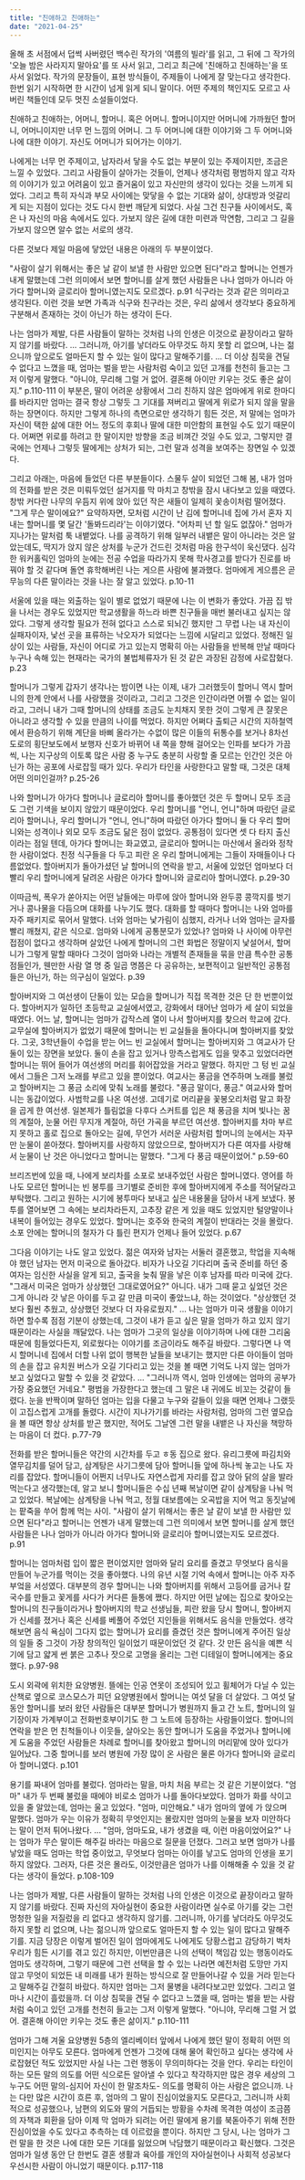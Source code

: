 ```yaml
---
title: "친애하고 친애하는"
date: "2021-04-25"
---
```


올해 초 서점에서 덥썩 사버렸던 백수린 작가의 '여름의 빌라'를 읽고, 그 뒤에 그 작가의 '오늘 밤은 사라지지 말아요'를 또 사서 읽고, 그리고 최근에 '친애하고 친애하는'을 또 사서 읽었다.
작가의 문장들이, 표현 방식들이, 주제들이 나에게 잘 맞는다고 생각한다. 한번 읽기 시작하면 한 시간이 넘게 읽게 되니 말이다. 어떤 주제의 책인지도 모르고 사버린 책들인데 모두 멋진 소설들이었다.

친애하고 친애하는, 어머니, 할머니. 혹은 어머니. 할머니이지만 어머니에 가까웠던 할머니, 어머니이지만 너무 먼 느낌의 어머니. 그 두 어머니에 대한 이야기와 그 두 어머니와 나에 대한 이야기. 자신도 어머니가 되어가는 이야기.

나에게는 너무 먼 주제이고, 남자라서 닿을 수도 없는 부분이 있는 주제이지만, 조금은 느낄 수 있었다. 그리고 사람들이 살아가는 것들이, 언제나 생각처럼 평범하지 않고 각자의 이야기가 있고 어려움이 있고 즐거움이 있고 자신만의 생각이 있다는 것을 느끼게 되었다. 그리고 특히 자식과 부모 사이에는 맞닿을 수 없는 기대와 삶이, 상대방과 엇갈리게 되는 지점이 있다는 것도 다시 한번 깨닫게 되었다. 사실 그건 친구들 사이에서도, 혹은 나 자신의 마음 속에서도 있다. 가보지 않은 길에 대한 미련과 막연함, 그리고 그 길을 가보지 않으면 알수 없는 서로의 생각.

다른 것보다 제일 마음에 닿았던 내용은 아래의 두 부분이었다.

"사람이 살기 위해서는 좋은 날 같이 보낼 한 사람만 있으면 된다"라고 할머니는 언젠가 내게 말했는데 그런 의미에서 보면 할머니를 살게 했던 사람들은 나나 엄마가 아니라 아가다 할머니와 글로리아 할머니였는지도 모르겠다.
p.91
식구라는 것과 같은 의미라고 생각된다. 이런 것을 보면 가족과 식구와 친구라는 것은, 우리 삶에서 생각보다 중요하게 구분해서 존재하는 것이 아닌가 하는 생각이 든다.

나는 엄마가 제발, 다른 사람들이 말하는 것처럼 나의 인생은 이것으로 끝장이라고 말하지 않기를 바랐다. ... 그러니까, 아기를 낳더라도 아무것도 하지 못할 리 없으며, 나는 젊으니까 앞으로도 얼마든지 할 수 있는 일이 많다고 말해주기를. ... 더 이상 침묵을 견딜 수 없다고 느꼈을 때, 엄마는 벌을 받는 사람처럼 숙이고 있던 고개를 천천히 들고는 그저 이렇게 말했다.
"아니야, 무리해 그럴 거 없어. 결혼해 아이만 키우는 것도 좋은 삶이지."
p.110-111
이 부분은, 딸이 어려운 상황에서 그리 친하지 않은 엄마에게 위로 한마디를 바라지만 엄마는 결국 항상 그렇듯 그 기대를 져버리고 딸에게 위로가 되지 않을 말을 하는 장면이다. 하지만 그렇게 하나의 측면으로만 생각하기 힘든 것은, 저 말에는 엄마가 자신이 택한 삶에 대한 어느 정도의 후회나 딸에 대한 미안함의 표현일 수도 있기 때문이다. 어쩌면 위로를 하려고 한 말이지만 방향을 조금 비껴간 것일 수도 있고, 그렇지만 결국에는 언제나 그렇듯 딸에게는 상처가 되는, 그런 말과 성격을 보여주는 장면일 수 있겠다.


그리고 아래는, 마음에 들었던 다른 부분들이다.
스물두 살이 되었던 그해 봄, 내가 엄마의 전화를 받은 것은 미뤄두었던 설거지를 막 마치고 창밖을 잠시 내다보고 있을 때였다. 창밖 커다란 나무의 우듬지 위에 앉아 있던 작은 새들이 일제히 꽃송이처럼 떨어졌다.
"그게 무슨 말이에요?"
요약하자면, 모처럼 시간이 난 김에 할머니네 집에 가서 혼자 지내는 할머니를 몇 달간 '돌봐드리라'는 이야기였다.
"어차피 넌 할 일도 없잖아."
엄마가 지나가는 말처럼 툭 내뱉었다. 나를 공격하기 위해 일부러 내뱉은 말이 아니라는 것은 알았는데도, 딱지가 앉지 않은 상처를 누군가 건드린 것처럼 마음 한구석이 욱신댔다. 심각한 워커홀릭인 엄마의 눈에는 전공 수업을 따라가지 못해 학사경고를 받다가 진로를 바꿔야 할 것 같다며 돌연 휴학해버린 나는 게으른 사람에 불과했다. 엄마에게 게으름은 곧 무능의 다른 말이라는 것을 나는 잘 알고 있었다.
p.10-11

서울에 있을 때는 외출하는 일이 별로 없었기 때문에 나는 이 변화가 좋았다. 가끔 집 밖을 나서는 경우도 있었지만 학교생활을 하느라 바쁜 친구들을 매번 불러내고 싶지는 않았다. 그렇게 생각할 필요가 전혀 없다고 스스로 되뇌긴 했지만 그 무렵 나는 내 자신이 실패자이자, 낯선 곳을 표류하는 낙오자가 되었다는 느낌에 시달리고 있었다. 정해진 일상이 있는 사람들, 자신이 어디로 가고 있는지 명확히 아는 사람들을 반복해 만날 때마다 누구나 속해 있는 현재라는 국가의 불법체류자가 된 것 같은 과장된 감정에 사로잡혔다.
p.23

할머니가 그렇게 갑자기 생각나는 밤이면 나는 이제, 내가 그러했듯이 할머니 역시 할머니의 한계 안에서 나를 사랑했을 것이라고, 그리고 그것은 인간이라면 어쩔 수 없는 일이라고, 그러니 내가 그때 할머니의 상태를 조금도 눈치채지 못한 것이 그렇게 큰 잘못은 아니라고 생각할 수 있을 만큼의 나이를 먹었다. 하지만 어쩌다 출퇴근 시간의 지하철역에서 환승하기 위해 계단을 바삐 올라가는 수없이 많은 이들의 뒤통수를 보거나 8차선 도로의 횡단보도에서 보행자 신호가 바뀌어 내 쪽을 향해 걸어오는 인파를 보다가 가끔씩, 나는 지구상의 이토록 많은 사람 중 누구도 충분히 사랑할 줄 모르는 인간인 것은 아닌가 하는 공포에 사로잡힐 때가 있다. 우리가 타인을 사랑한다고 말할 때, 그것은 대체 어떤 의미인걸까?
p.25-26

나와 할머니가 아가다 할머니나 글로리아 할머니를 좋아했던 것은 두 할머니 모두 조금도 그런 기색을 보이지 않았기 때문이었다. 우리 할머니를 "언니, 언니"하며 따랐던 글로리아 할머니나, 우리 할머니가 "언니, 언니"하며 따랐던 아가다 할머니 둘 다 우리 할머니와는 성격이나 외모 모두 조금도 닮은 점이 없었다. 공통점이 있다면 셋 다 타지 출신이라는 점일 텐데, 아가다 할머니는 화교였고, 글로리아 할머니는 마산에서 올라와 정착한 사람이었다. 친정 식구들을 다 두고 피란 온 우리 할머니에게는 그들이 자매들이나 다름없었다. 할아버지가 돌아가셨던 날 할머니의 연락을 받고, 서울에 있었던 엄마보다 더 빨리 우리 할머니에게 달려온 사람은 아가다 할머니와 글로리아 할머니였다.
p.29-30

이따금씩, 폭우가 쏟아지는 어떤 날들에는 마루에 앉아 할머니와 완두콩 콩깍지를 벗기거나 콩나물을 다듬으며 대화를 나누기도 했다. 대화를 할 때마다 할머니는 나와 엄마를 자주 패키지로 묶어서 말했다. 너와 엄마는 낯가림이 심했지, 라거나 너와 엄마는 글자를 빨리 깨쳤지, 같은 식으로. 엄마와 나에게 공통분모가 있었나? 엄마와 나 사이에 아무런 접점이 없다고 생각하며 살았던 나에게 할머니의 그런 화법은 정말이지 낯설어서, 할머니가 그렇게 말할 때마다 그것이 엄마와 나라는 개별적 존재들을 묶을 만큼 특수한 공통점들인가, 웬만한 사람 열 명 중 일곱 명쯤은 다 공유하는, 보편적이고 일반적인 공통점들은 아닌가, 하는 의구심이 일었다.
p.39

할아버지와 그 여선생이 단둘이 있는 모습을 할머니가 직접 목격한 것은 단 한 번뿐이었다. 할아버지가 일하던 초등학교 교실에서였고, 강화에서 태어난 엄마가 세 살이 되었을 때였다. 어느 날, 할머니는 엄마가 갑작스레 열이 나서 할아버지를 찾으러 학교에 갔다. 교무실에 할아버지가 없었기 때문에 할머니는 빈 교실들을 돌아다니며 할아버지를 찾았다. 그곳, 3학년들이 수업을 받는 어느 빈 교실에서 할머니는 할아버지와 그 여교사가 단둘이 있는 장면을 보았다. 둘이 손을 잡고 있거나 망측스럽게도 입을 맞추고 있었더라면 할머니는 뛰어 들어가 여선생의 머리를 휘어잡았을 거라고 말했다. 하지만 그 텅 빈 교실에서 그들은 그저 노래를 부르고 있을 뿐이었다. 여교사는 풍금을 연주하며 노래를 불렀고 할아버지는 그 풍금 소리에 맞춰 노래를 불렀다. "풍금 말이다, 풍금." 여교사와 할머니는 동갑이었다. 사범학교를 나온 여선생. 고데기로 머리끝을 꽃봉오리처럼 말고 화장을 곱게 한 여선생. 일본제가 틀림없을 다후다 스커트를 입은 채 풍금을 치며 빛나는 꿈의 계절아, 눈물 어린 무지개 계절아, 하던 가곡을 부르던 여선생. 할아버지를 차마 부르지 못하고 홀로 집으로 돌아오는 길에, 무언가 서러운 사람처럼 할머니의 눈에서는 자꾸만 눈물이 쏟아졌다. 할아버지를 사랑하지 않았으므로, 할아버지가 다른 여자를 사랑해서 눈물이 난 것은 아니었다고 할머니는 말했다.
"그게 다 풍금 때문이었어."
p.59-60

브리즈번에 있을 때, 나에게 보리차를 소포로 보내주었던 사람은 할머니였다. 영어를 하나도 모르던 할머니는 빈 봉투를 크기별로 준비한 후에 할아버지에게 주소를 적어달라고 부탁했다. 그리고 원하는 시기에 봉투마다 보내고 싶은 내용물을 담아서 내게 보냈다. 봉투를 열어보면 그 속에는 보리차라든지, 고추장 같은 게 있을 때도 있었지만 털양말이나 내복이 들어있는 경우도 있었다. 할머니는 호주와 한국의 계절이 반대라는 것을 몰랐다. 소포 안에는 할머니의 철자가 다 틀린 편지가 언제나 들어 있었다.
p.67

그다음 이야기는 나도 알고 있었다. 젊은 여자와 남자는 서둘러 결혼했고, 학업을 지속해야 했던 남자는 먼저 미국으로 돌아갔다. 비자가 나오길 기다리며 출국 준비를 하던 중 여자는 임신한 사실을 알게 되고, 출국을 늦춰 딸을 낳은 이후 남자를 따라 미국에 갔다.
"그래서 미국은 엄마가 상상했던 그대로였어요?"
아니다. 내가 그때 묻고 싶었던 것은 그게 아니라 갓 낳은 아이를 두고 갈 만큼 미국이 좋았느냐, 하는 것이었다.
"상상했던 것보다 훨씬 추웠고, 상상했던 것보다 더 자유로웠지."
...
나는 엄마가 미국 생활을 이야기하면 할수록 점점 기분이 상했는데, 그것이 내가 듣고 싶은 말을 엄마가 하고 있지 않기 때문이라는 사실을 깨달았다. 나는 엄마가 그곳의 일상을 이야기하며 나에 대한 그리움 때문에 힘들었다든지, 외로웠다는 이야기를 조금이라도 해주길 바랐다. 그렇다면 나 역시 할머니네 집에서 더할 나위 없이 행복한 날들을 보내기는 했지만 다른 아이들이 엄마의 손을 잡고 유치원 버스가 오길 기다리고 있는 것을 볼 때면 기억도 나지 않는 엄마가 보고 싶었다고 말할 수 있을 것 같았다.
...
"그러니까 역시, 엄마 인생에는 엄마의 공부가 가장 중요했던 거네요."
평범을 가장한다고 했는데 그 말은 내 귀에도 비꼬는 것같이 들렸다. 눈을 반짝이며 말하던 엄마는 입을 다물고 누구와 갈들이 있을 때면 언제나 그랬듯이 고집스럽게 고개를 돌렸다. 시간이 지나가기를 바라는 사람처럼, 엄마의 그런 옆모습을 볼 때면 항상 상처를 받곤 했지만, 적어도 그날엔 그런 말을 내뱉은 나 자신을 책망하는 마음이 더 컸다.
p.77-79

전화를 받은 할머니들은 약간의 시간차를 두고 ㅎ동 집으로 왔다. 유리그릇에 파김치와 열무김치를 덜어 담고, 삼계탕은 사기그릇에 담아 할머니들 앞에 하나씩 놓고는 나도 자리를 잡았다. 할머니들이 어쩐지 너무나도 자연스럽게 자리를 잡고 앉아 닭의 살을 발라 먹는다고 생각했는데, 알고 보니 할머니들은 수십 년째 복날이면 같이 삼계탕을 나눠 먹고 있었다. 복날에는 삼계탕을 나눠 먹고, 정월 대보름에는 오곡밥을 지어 먹고 동짓날에는 팥죽을 쑤어 함께 먹는 사이. "사람이 살기 위해서는 좋은 날 같이 보낼 한 사람만 있으면 된다"라고 할머니는 언젠가 내게 말했는데 그런 의미에서 보면 할머니를 살게 했던 사람들은 나나 엄마가 아니라 아가다 할머니와 글로리아 할머니였는지도 모르겠다.
p.91

할머니는 엄마처럼 입이 짧은 편이었지만 엄마와 달리 요리를 즐겼고 무엇보다 음식을 만들어 누군가를 먹이는 것을 좋아했다. 나의 유년 시절 기억 속에서 할머니는 아주 자주 부엌을 서성였다. 대부분의 경우 할머니는 나와 할아버지를 위해서 고등어를 굽거나 칼국수를 만들고 꽃게를 사다가 커다른 들통에 쪘다. 하지만 어떤 날에는 집으로 찾아오는 할머니의 친구들이라거나 할아버지의 학교 선생님들, 피란 왔을 당시 할머니, 할아버지가 신세를 졌거나 혹은 신세를 베풀어 주었던 지인들을 위해서도 음식을 만들었다. 생각해보면 음식 욕심이 그다지 없는 할머니가 요리를 즐겼던 것은 할머니에게 주어진 일상의 일들 중 그것이 가장 창의적인 일이었기 때문이었던 것 같다. 갓 만든 음식을 예쁜 식기에 담고 얇게 썬 붉은 고추나 잣으로 고명을 올리는 그런 디테일이 할머니에게는 중요했다.
p.97-98

도시 외곽에 위치한 요양병원. 뜰에는 인공 연못이 조성되어 있고 휠체어가 다닐 수 있는 산책로 옆으로 코스모스가 피던 요양병원에서 할머니는 여섯 달을 더 살았다. 그 여섯 달 동안 할머니를 보러 왔던 사람들은 대부분 할머니가 병원까지 들고 간 노트, 할머니의 일기장이자 가계부이고 전화번호부이기도 한 그 노트에 등장하는 사람들이었다. 할머니의 연락을 받은 먼 친척들이나 이웃들, 살아오는 동안 할머니가 도움을 주었거나 할머니에게 도움을 주었던 사람들은 차례로 할머니를 찾아왔고 할머니의 머리맡에 앉아 있다가 일어났다. 그중 할머니를 보러 병원에 가장 많이 온 사람은 물론 아가다 할머니와 글로리아 할머니였다.
p.101

용기를 짜내어 엄마를 불렀다. 엄마라는 말을, 마치 처음 부르는 것 같은 기분이었다.
"엄마"
내가 두 번째 불렀을 때에야 비로소 엄마가 나를 돌아다보았다. 엄마가 화를 삭이고 있을 줄 알았는데, 엄마는 울고 있었다.
"엄마, 미안해요."
내가 엄마의 옆에 가 앉으며 말했다. 엄마가 우는 이유가 정확히 무엇인지는 몰랐지만 엄마의 눈물을 보자 미안하다는 말이 먼저 튀어나왔다.
...
"엄마, 엄마도요, 내가 생겼을 때, 이런 마음이었어요?"
나는 엄마가 무슨 말이든 해주길 바라는 마음으로 질문을 던졌다. 그러고 보면 엄마가 나를 낳았을 때도 엄마는 학업 중이었고, 무엇보다 엄마는 아이를 낳고도 엄마의 인생을 포기하지 않았다. 그러자, 다른 것은 몰라도, 이것만큼은 엄마가 나를 이해해줄 수 있을 것 같다는 생각이 들었다.
p.108-109

나는 엄마가 제발, 다른 사람들이 말하는 것처럼 나의 인생은 이것으로 끝장이라고 말하지 않기를 바랐다. 진짜 자신의 자아실현이 중요한 사람이라면 실수로 아기를 갖는 그런 멍청한 일을 저질렀을 리 없다고 생각하지 않기를. 그러니까, 아기를 낳더라도 아무것도 하지 못할 리 없으며, 나는 젊으니까 앞으로도 얼마든지 할 수 있는 일이 많다고 말해주기를. 지금 당장은 이렇게 벌어진 일이 엄마에게도 나에게도 당황스럽고 감당하기 벅차 우리가 힘든 시기를 겪고 있긴 하지만, 이번만큼은 나의 선택이 책임감 있는 행동이라도 엄마도 생각하며, 그렇기 때문에 그런 선택을 할 수 있는 나라면 예전처럼 도망만 가지 않고 무엇이 되었든 내 미래를 내가 원하는 방식으로 잘 만들어나갈 수 있을 거라 믿는다고 말해주길 간절히 바랐다. 하지만 엄마는 그저 물병을 내려다보고만 있었다. 그리고 얼마나 시간이 흘렀을까. 더 이상 침묵을 견딜 수 없다고 느꼈을 때, 엄마는 벌을 받는 사람처럼 숙이고 있던 고개를 천천히 들고는 그저 이렇게 말했다.
"아니야, 무리해 그럴 거 없어. 결혼해 아이만 키우는 것도 좋은 삶이지."
p.110-111

엄마가 그해 겨울 요양병원 5층의 엘리베이터 앞에서 나에게 했던 말이 정확히 어떤 의미인지는 아무도 모른다. 엄마에게 언젠가 그것에 대해 물어 확인하고 싶다는 생각에 사로잡혔던 적도 있었지만 사실 나는 그런 행동이 무의미하다는 것을 안다. 우리는 타인이 하는 모든 말의 의도를 어떤 식으로든 알아낼 수 있다고 착각하지만 많은 경우 세상의 그 누구도 어떤 말의-심지어 자신이 한 말조차도- 의도를 명확히 아는 사람은 없으니까. 나는 다만 많은 시간이 흐른 후, 엄마의 그 말이 진심이었을지도 모른다고, 그러니까 사회적으로 성공했으나, 남편의 외도와 딸의 거듭되는 방황을 수차례 목격한 여성이 조금쯤의 자책과 회환을 담아 이제 막 엄마가 되려는 어린 딸에게 용기를 북돋아주기 위해 전한 진심이었을 수도 있다고 추측하는 데 이르렀을 뿐이다. 하지만 그 당시, 나는 엄마가 그런 말을 한 것은 나에 대한 모든 기대를 잃었으며 낙담했기 때문이라고 확신했다. 그것은 엄마가 일생 동안 단 한번도 결혼 생활과 육아를 개인의 자아실현이나 사회적 성공보다 우선시한 사람이 아니었기 때문이다.
p.117-118